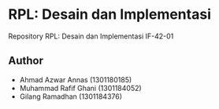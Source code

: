 # RPL: Desain dan Implementasi

Repository RPL: Desain dan Implementasi IF-42-01

## Author
- Ahmad Azwar Annas (1301180185)
- Muhammad Rafif Ghani (1301184052)
- Gilang Ramadhan (1301184376)